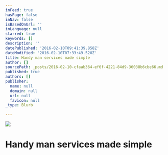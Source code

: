 ```yaml
---
inFeed: true
hasPage: false
inNav: false
isBasedOnUrl: ''
inLanguage: null
starred: true
keywords: []
description: ''
datePublished: '2016-02-10T09:41:39.858Z'
dateModified: '2016-02-10T07:33:49.520Z'
title: Handy man services made simple
author: []
sourcePath: _posts/2016-02-10-cfaab364-ef6f-4221-84d9-36038b6cbe66.md
published: true
authors: []
publisher:
  name: null
  domain: null
  url: null
  favicon: null
_type: Blurb

---
```

![](https://the-grid-user-content.s3-us-west-2.amazonaws.com/034bc8e5-02fe-46e5-8266-79f8e37cd78e.jpg)

# Handy man services made simple